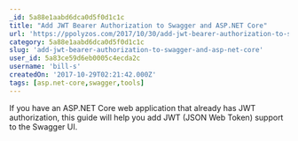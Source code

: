 ```yaml
---
_id: 5a88e1aabd6dca0d5f0d1c1c
title: "Add JWT Bearer Authorization to Swagger and ASP.NET Core"
url: 'https://ppolyzos.com/2017/10/30/add-jwt-bearer-authorization-to-swagger-and-asp-net-core/'
category: 5a88e1aabd6dca0d5f0d1c1c
slug: 'add-jwt-bearer-authorization-to-swagger-and-asp-net-core'
user_id: 5a83ce59d6eb0005c4ecda2c
username: 'bill-s'
createdOn: '2017-10-29T02:21:42.000Z'
tags: [asp.net-core,swagger,tools]
---
```


If you have an ASP.NET Core web application that already has JWT authorization, this guide will help you add JWT (JSON Web Token) support to the Swagger UI.
